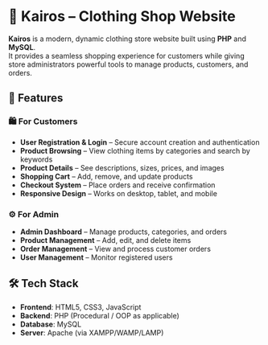# 👗 Kairos – Clothing Shop Website

**Kairos** is a modern, dynamic clothing store website built using **PHP** and **MySQL**.  
It provides a seamless shopping experience for customers while giving store administrators powerful tools to manage products, customers, and orders.



## 📌 Features

### 🛍 For Customers
- **User Registration & Login** – Secure account creation and authentication
- **Product Browsing** – View clothing items by categories and search by keywords
- **Product Details** – See descriptions, sizes, prices, and images
- **Shopping Cart** – Add, remove, and update products
- **Checkout System** – Place orders and receive confirmation
- **Responsive Design** – Works on desktop, tablet, and mobile

### ⚙ For Admin
- **Admin Dashboard** – Manage products, categories, and orders
- **Product Management** – Add, edit, and delete items
- **Order Management** – View and process customer orders
- **User Management** – Monitor registered users


## 🛠 Tech Stack

- **Frontend**: HTML5, CSS3, JavaScript
- **Backend**: PHP (Procedural / OOP as applicable)
- **Database**: MySQL
- **Server**: Apache (via XAMPP/WAMP/LAMP)
